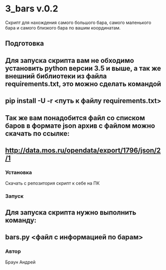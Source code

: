 # 3_bars v.0.2
Скрипт для нахождения самого большого бара, самого маленького бара и самого близкого бара по вашим координатам.
## Подготовка
Для запуска скрипта вам не обходимо установить python версии 3.5 и выше, а так же внешний библиотеки из файла requirements.txt, это можно сделать командой
---
pip install -U -r <путь к файлу requirements.txt>
---
Так же вам понадобится файл со списком баров в формате json архив с файлом можно скачать по ссылке:
---
http://data.mos.ru/opendata/export/1796/json/2/1
---
### Установка
Скачать с репозитория скрипт к себе на ПК
### Запуск
Для запуска скрипта нужно выполнить команду:
---
bars.py <файл с информацией по барам>
---
### Автор 
Браун Андрей